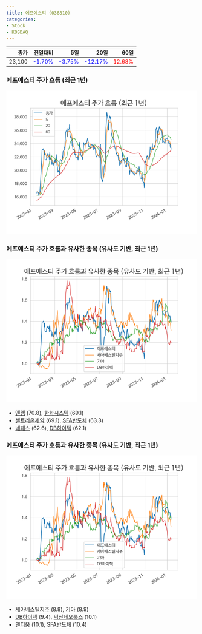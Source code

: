```yaml
---
title: 에프에스티 (036810)
categories:
- Stock
- KOSDAQ
---
```


|종가|전일대비|5일|20일|60일|
|---:|-------:|--:|---:|---:|
|23,100|<span style="color: blue">-1.70%</span>|<span style="color: blue">-3.75%</span>|<span style="color: blue">-12.17%</span>|<span style="color: red">12.68%</span>|

<!-- more -->
### 에프에스티 주가 흐름 (최근 1년)
![036810](/assets/images/stock/036810.png)


### 에프에스티 주가 흐름과 유사한 종목 (유사도 기반, 최근 1년)
![036810](/assets/images/stock/036810_sim.png)

- [엔켐](/348370/) (70.8), [한화시스템](/272210/) (69.1)
- [셀트리온제약](/068760/) (69.1), [SFA반도체](/036540/) (63.3)
- [네패스](/033640/) (62.6), [DB하이텍](/000990/) (62.1)


### 에프에스티 주가 흐름과 유사한 종목 (유사도 기반, 최근 1년)
![036810](/assets/images/stock/036810_sim.png)

- [세아베스틸지주](/001430/) (8.8), [기아](/000270/) (8.9)
- [DB하이텍](/000990/) (9.4), [덕산네오룩스](/213420/) (10.1)
- [덴티움](/145720/) (10.1), [SFA반도체](/036540/) (10.4)